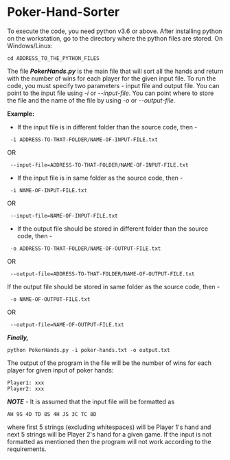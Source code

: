 # Poker-Hand-Sorter
 
To execute the code, you need python v3.6 or above. 
After installing python on the workstation, go to the directory where the python files are stored.
On Windows/Linux: 
<pre><code>cd ADDRESS_TO_THE_PYTHON_FILES
</code></pre>

The file ***PokerHands.py*** is the main file that will sort all the hands and return with the number of wins for each player for the given input file. To run the code, you must specify two parameters - input file and output file. You can point to the input file using *-i* or *--input-file*. You can point where to store the file and the name of the file by using *-o* or *--output-file*.

__Example:__
* If the input file is in different folder than the source code, then - 
<pre><code> -i ADDRESS-TO-THAT-FOLDER/NAME-OF-INPUT-FILE.txt 
</code></pre>

OR

<pre><code> --input-file=ADDRESS-TO-THAT-FOLDER/NAME-OF-INPUT-FILE.txt 
</code></pre>

* If the input file is in same folder as the source code, then - 
<pre><code> -i NAME-OF-INPUT-FILE.txt 
</code></pre>

OR

<pre><code> --input-file=NAME-OF-INPUT-FILE.txt 
</code></pre>

* If the output file should be stored in different folder than the source code, then - 
<pre><code> -o ADDRESS-TO-THAT-FOLDER/NAME-OF-OUTPUT-FILE.txt 
</code></pre>

OR

<pre><code> --output-file=ADDRESS-TO-THAT-FOLDER/NAME-OF-OUTPUT-FILE.txt 
</code></pre>

If the output file should be stored in same folder as the source code, then - 
<pre><code> -o NAME-OF-OUTPUT-FILE.txt 
</code></pre>
    
OR

<pre><code> --output-file=NAME-OF-OUTPUT-FILE.txt 
</code></pre>

***Finally,***
<pre><code>python PokerHands.py -i poker-hands.txt -o output.txt
</code></pre>

The output of the program in the file will be the number of wins for each player for given input of poker hands:
<pre><code>Player1: xxx
Player2: xxx
</code></pre>

***NOTE*** - It is assumed that the input file will be formatted as
<pre><code>AH 9S 4D TD 8S 4H JS 3C TC 8D</code></pre>
where first 5 strings (excluding whitespaces) will be Player 1's hand and next 5 strings will be Player 2's hand for a given game. If the input is not formatted as mentioned then the program will not work according to the requirements. 